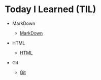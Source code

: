 # Today I Learned (TIL)
* MarkDown

   * [MarkDown](https://github.com/oheunchan07/TIL/blob/main/MarkDown/Git.md)
* HTML

   * [HTML](https://github.com/oheunchan07/TIL/blob/main/HTML/HTML.md)
* Git

   * [Git](https://github.com/oheunchan07/TIL/blob/main/Git/Git.md)
